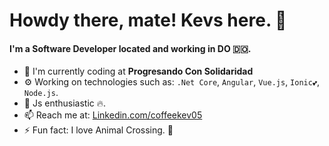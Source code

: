 # Howdy there, mate! Kevs here. 👋

#### I'm a Software Developer located and working in DO 🇩🇴.

- 🏢 I'm currently coding at **Progresando Con Solidaridad**
- ⚙️ Working on technologies such as: `.Net Core`, `Angular`, `Vue.js`, `Ionic💕`, `Node.js`.
- 🌱 Js enthusiastic 🔥.
- 📫 Reach me at: [Linkedin.com/coffeekev05](https://www.linkedin.com/in/kevinhernandez05/)
- ⚡️ Fun fact: I love Animal Crossing. 🦝


